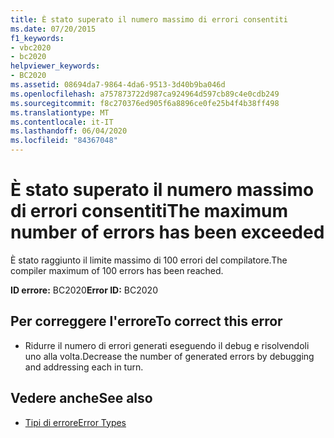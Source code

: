 ```yaml
---
title: È stato superato il numero massimo di errori consentiti
ms.date: 07/20/2015
f1_keywords:
- vbc2020
- bc2020
helpviewer_keywords:
- BC2020
ms.assetid: 08694da7-9864-4da6-9513-3d40b9ba046d
ms.openlocfilehash: a757873722d987ca924964d597cb89c4e0cdb249
ms.sourcegitcommit: f8c270376ed905f6a8896ce0fe25b4f4b38ff498
ms.translationtype: MT
ms.contentlocale: it-IT
ms.lasthandoff: 06/04/2020
ms.locfileid: "84367048"
---
```

# <a name="the-maximum-number-of-errors-has-been-exceeded"></a><span data-ttu-id="dc7d9-102">È stato superato il numero massimo di errori consentiti</span><span class="sxs-lookup"><span data-stu-id="dc7d9-102">The maximum number of errors has been exceeded</span></span>
<span data-ttu-id="dc7d9-103">È stato raggiunto il limite massimo di 100 errori del compilatore.</span><span class="sxs-lookup"><span data-stu-id="dc7d9-103">The compiler maximum of 100 errors has been reached.</span></span>  
  
 <span data-ttu-id="dc7d9-104">**ID errore:** BC2020</span><span class="sxs-lookup"><span data-stu-id="dc7d9-104">**Error ID:** BC2020</span></span>  
  
## <a name="to-correct-this-error"></a><span data-ttu-id="dc7d9-105">Per correggere l'errore</span><span class="sxs-lookup"><span data-stu-id="dc7d9-105">To correct this error</span></span>  
  
- <span data-ttu-id="dc7d9-106">Ridurre il numero di errori generati eseguendo il debug e risolvendoli uno alla volta.</span><span class="sxs-lookup"><span data-stu-id="dc7d9-106">Decrease the number of generated errors by debugging and addressing each in turn.</span></span>  
  
## <a name="see-also"></a><span data-ttu-id="dc7d9-107">Vedere anche</span><span class="sxs-lookup"><span data-stu-id="dc7d9-107">See also</span></span>

- [<span data-ttu-id="dc7d9-108">Tipi di errore</span><span class="sxs-lookup"><span data-stu-id="dc7d9-108">Error Types</span></span>](../programming-guide/language-features/error-types.md)
